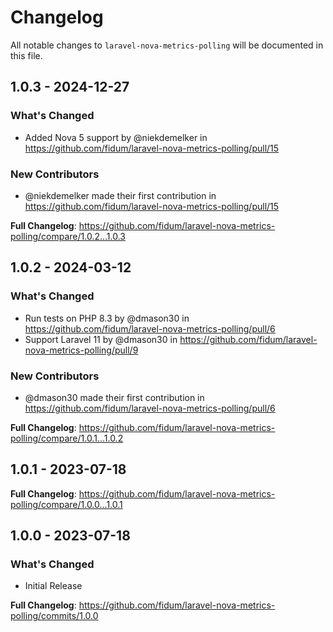 # Changelog

All notable changes to `laravel-nova-metrics-polling` will be documented in this file.

## 1.0.3 - 2024-12-27

### What's Changed

* Added Nova 5 support by @niekdemelker in https://github.com/fidum/laravel-nova-metrics-polling/pull/15

### New Contributors

* @niekdemelker made their first contribution in https://github.com/fidum/laravel-nova-metrics-polling/pull/15

**Full Changelog**: https://github.com/fidum/laravel-nova-metrics-polling/compare/1.0.2...1.0.3

## 1.0.2 - 2024-03-12

### What's Changed

* Run tests on PHP 8.3 by @dmason30 in https://github.com/fidum/laravel-nova-metrics-polling/pull/6
* Support Laravel 11 by @dmason30 in https://github.com/fidum/laravel-nova-metrics-polling/pull/9

### New Contributors

* @dmason30 made their first contribution in https://github.com/fidum/laravel-nova-metrics-polling/pull/6

**Full Changelog**: https://github.com/fidum/laravel-nova-metrics-polling/compare/1.0.1...1.0.2

## 1.0.1 - 2023-07-18

**Full Changelog**: https://github.com/fidum/laravel-nova-metrics-polling/compare/1.0.0...1.0.1

## 1.0.0 - 2023-07-18

### What's Changed

- Initial Release

**Full Changelog**: https://github.com/fidum/laravel-nova-metrics-polling/commits/1.0.0
